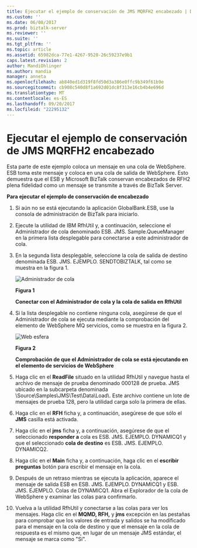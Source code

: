 ```yaml
---
title: Ejecutar el ejemplo de conservación de JMS MQRFH2 encabezado | Documentos de Microsoft
ms.custom: ''
ms.date: 06/08/2017
ms.prod: biztalk-server
ms.reviewer: ''
ms.suite: ''
ms.tgt_pltfrm: ''
ms.topic: article
ms.assetid: 65982dca-77e1-4267-9528-26c59237e9b1
caps.latest.revision: 2
author: MandiOhlinger
ms.author: mandia
manager: anneta
ms.openlocfilehash: ab840ed1d319f8fd50d3a386e0ffc9b349f61b9e
ms.sourcegitcommit: cb908c540d8f1a692d01dc8f313e16cb4b4e696d
ms.translationtype: MT
ms.contentlocale: es-ES
ms.lasthandoff: 09/20/2017
ms.locfileid: "22295132"
---
```

# <a name="running-the-jms-mqrfh2-header-preservation-sample"></a>Ejecutar el ejemplo de conservación de JMS MQRFH2 encabezado
Esta parte de este ejemplo coloca un mensaje en una cola de WebSphere. ESB toma este mensaje y coloca en una cola de salida de WebSphere. Esto demuestra que el ESB y Microsoft BizTalk conservan encabezados de RFH2 plena fidelidad como un mensaje se transmite a través de BizTalk Server.  
  
 **Para ejecutar el ejemplo de conservación de encabezado**  
  
1.  Si aún no se está ejecutando la aplicación GlobalBank.ESB, use la consola de administración de BizTalk para iniciarlo.  
  
2.  Ejecute la utilidad de IBM RfhUtil y, a continuación, seleccione el Administrador de cola denominado ESB. JMS. Sample.QueueManager en la primera lista desplegable para conectarse a este administrador de cola.  
  
3.  En la segunda lista desplegable, seleccione la cola de salida de destino denominada ESB. JMS. EJEMPLO. SENDTOBIZTALK, tal como se muestra en la figura 1.  
  
     ![Administrador de cola](../esb-toolkit/media/ch6-queuemanager.gif "Ch6-QueueManager")  
  
     **Figura 1**  
  
     **Conectar con el Administrador de cola y la cola de salida en RfhUtil**  
  
4.  Si la lista desplegable no contiene ninguna cola, asegúrese de que el Administrador de cola se ejecuta mediante la comprobación del elemento de WebSphere MQ servicios, como se muestra en la figura 2.  
  
     ![Web esfera](../esb-toolkit/media/ch6-websphere.gif "Ch6-WebSphere")  
  
     **Figura 2**  
  
     **Comprobación de que el Administrador de cola se está ejecutando en el elemento de servicios de WebSphere**  
  
5.  Haga clic en el **ReadFile** situado en la utilidad RfhUtil y navegue hasta el archivo de mensaje de prueba denominado 000128 de prueba. JMS ubicado en la subcarpeta denominada \Source\Samples\JMS\Test\Data\Load\\. Este archivo contiene un lote de mensajes de prueba 128, pero la utilidad carga solo la primera de ellas.  
  
6.  Haga clic en el **RFH** ficha y, a continuación, asegúrese de que sólo el **JMS** casilla está activada.  
  
7.  Haga clic en el **jms** ficha y, a continuación, asegúrese de que el seleccionado **responder a** cola es ESB. JMS. EJEMPLO. DYNAMICQ1 y que el seleccionado **cola de destino** es ESB. JMS. EJEMPLO. DYNAMICQ2.  
  
8.  Haga clic en el **Main** ficha y, a continuación, haga clic en el **escribir preguntas** botón para escribir el mensaje en la cola.  
  
9. Después de un retraso mientras se ejecuta la aplicación, aparece el mensaje de salida ESB en ESB. JMS. EJEMPLO. DYNAMICQ1 y ESB. JMS. EJEMPLO. Colas de DYNAMICQ1. Abra el Explorador de la cola de WebSphere y examinar las colas para confirmarlo.  
  
10. Vuelva a la utilidad RfhUtil y conectarse a las colas para ver los mensajes. Haga clic en el **MQMD, RFH,** y **jms** excepción en las pestañas para comprobar que los valores de entrada y salidos se ha modificado para el mensaje en la cola de destino y que el mensaje en la cola de respuesta es el mismo que, en lugar de un mensaje JMS estándar, el mensaje se marca como "Sí".